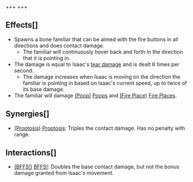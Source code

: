 +++
+++

Effects[]
---------


* Spawns a bone familiar that can be aimed with the fire buttons in all directions and does contact damage.
	+ The familiar will continuously hover back and forth in the direction that it is pointing in.
* The damage is equal to Isaac's [tear damage](/wiki/Damage "Damage") and is dealt 6 times per second.
	+ The damage increases when Isaac is moving on the direction the familiar is pointing in based on Isaac's current speed, up to twice of its base damage.
* The familiar will damage [(Poop)](/wiki/Poop "Poop") [Poops](/wiki/Poop "Poop") and [(Fire Place)](/wiki/Fire_Place "Fire Place") [Fire Places](/wiki/Fire_Place "Fire Place").


Synergies[]
-----------


* [(Proptosis)](/wiki/Proptosis "Proptosis") [Proptosis](/wiki/Proptosis "Proptosis"): Triples the contact damage. Has no penalty with range.


Interactions[]
--------------


* [(BFFS!)](/wiki/BFFS! "BFFS!") [BFFS!](/wiki/BFFS! "BFFS!"): Doubles the base contact damage, but not the bonus damage granted from Isaac's movement.


